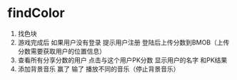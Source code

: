 # findColor

>
1. 找色块
2. 游戏完成后 如果用户没有登录 提示用户注册  登陆后上传分数到BMOB（上传分数需要获取用户的位置信息）
3. 查看所有分享分数的用户 点击与这个用户PK分数 显示用户的名字 和PK结果
4. 添加背景音乐  赢了 输了 播放不同的音乐（停止背景音乐）
>
